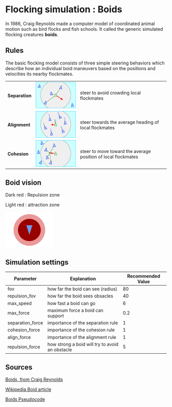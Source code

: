 # Flocking simulation : Boids

In 1986, Craig Reynolds made a computer model of coordinated animal motion such as bird flocks and fish schools. It called the generic simulated flocking creatures **boids**. 

## Rules
The basic flocking model consists of three simple steering behaviors which describe how an individual boid maneuvers based on the positions and velocities its nearby flockmates.

| |  | |
| ------------- | ------------- | ------------- |
| **Separation**  | ![Content Cell](img/separation.png)  | steer to avoid crowding local flockmates
| **Alignment** | ![Content Cell](img/alignment.png)  | steer towards the average heading of local flockmates
| **Cohesion** | ![Content Cell](img/cohesion.png)  | steer to move toward the average position of local flockmates


## Boid vision

Dark red : Repulsion zone

Light red : attraction zone

<img src="img/boid_vision.png" width="150">

## Simulation settings

| Parameter | Explanation |  Recommended Value|
| ------------- | ------------- | ------------- |
| fov | how far the boid can see (radius) | 80
| repulsion_fov | how far the boid sees obsacles | 40 |
| max_speed | how fast a boid can go | 6 |
| max_force | maximum force a boid can support | 0.2|
| separation_force | importance of the separation rule | 1 |
| cohesion_force | importance of the cohesion rule | 1 |
| align_force | importance of the alignment rule | 1 |
| repulsion_force | how strong a boid will try to avoid an obstacle | 5 |


## Sources
[Boids, from Craig Reynolds](http://www.red3d.com/cwr/boids/)

[Wikipedia Boid article](https://en.wikipedia.org/wiki/Boids)

[Boids Pseudocode](http://www.kfish.org/boids/pseudocode.html)

